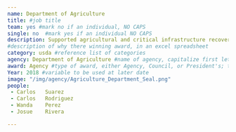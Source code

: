 ```yaml
---
name: Department of Agriculture
title: #job title
team: yes #mark no if an individual, NO CAPS
single: no  #mark yes if an individual NO CAPS
description: Supported agricultural and critical infrastructure recovery in the wake of Hurricanes Irma and Maria. The team often worked seven days a week, in physically demanding environments, and found innovative ways to re-open 20 USDA offices and rapidly deliver USDA programs across Puerto Rico and US Virgin Islands.
#description of why there winning award, in an excel spreadsheet
category: usda #reference list of categories
agency: Department of Agriculture #name of agency, capitalize first letter of each name
award: Agency #type of award, either Agency, Council, or President's; this is case sensitive so make sure to match the options listed exactly. This section generates the format of the card
Year: 2018 #variable to be used at later date
image: "/img/agency/Agriculture_Department_Seal.png"
people:
 - Carlos	Suarez
 - Carlos	Rodriguez
 - Wanda	Perez
 - Josue	Rivera

---
```

